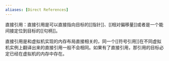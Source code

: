 ```yaml
---
aliases: [Direct References]
---
```


直接引用：直接引用是可以直接指向目标的[[指针]]、[[相对偏移量]]或者是一个能间接定位到目标的[[句柄]]。

直接引用是和虚拟机实现的内存布局直接相关的，同一个[[符号引用]]在不同虚拟机实例上翻译出来的直接引用一般不会相同。如果有了直接引用，那引用的目标必定已经在虚拟机的内存中存在。